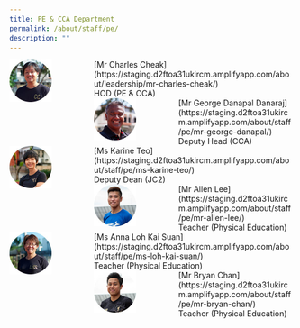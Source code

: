 ```yaml
---
title: PE & CCA Department
permalink: /about/staff/pe/
description: ""
---
```

<div>  
<div style="float: left">  
<img src="/images/PE-Charles-Cheak_s-1.jpg" 
    style="width:50%">
</div>  
<div></div>  
</div>	
[Mr Charles Cheak](https://staging.d2ftoa31ukircm.amplifyapp.com/about/leadership/mr-charles-cheak/)
<br>
HOD (PE & CCA)

<div>  
<div style="float: left">  
<img src="/images/PE-George-Danapal_s.jpg" 
    style="width:50%">
</div>  
<div></div>  
</div>	
[Mr George Danapal Danaraj](https://staging.d2ftoa31ukircm.amplifyapp.com/about/staff/pe/mr-george-danapal/)
<br>
Deputy Head (CCA)

<div>  
<div style="float: left">  
<img src="/images/PE-Karine-Teo_s.jpg" 
    style="width:50%">
</div>  
<div></div>  
</div>	
[Ms Karine Teo](https://staging.d2ftoa31ukircm.amplifyapp.com/about/staff/pe/ms-karine-teo/)
<br>
Deputy Dean (JC2)

<div>  
<div style="float: left">  
<img src="/images/PE-Allen-Lee_s.jpg" 
    style="width:50%">
</div>  
<div></div>  
</div>	
[Mr Allen Lee](https://staging.d2ftoa31ukircm.amplifyapp.com/about/staff/pe/mr-allen-lee/)
<br>
Teacher (Physical Education)

<div>  
<div style="float: left">  
<img src="/images/PE-Loh-Kai-Suan_s2.jpg" 
    style="width:50%">
</div>  
<div></div>  
</div>	
[Ms Anna Loh Kai Suan](https://staging.d2ftoa31ukircm.amplifyapp.com/about/staff/pe/ms-loh-kai-suan/)
<br>
Teacher (Physical Education)

<div>  
<div style="float: left">  
<img src="/images/PE-Bryan-Chan_s.jpg" 
    style="width:50%">
</div>  
<div></div>  
</div>	
[Mr Bryan Chan](https://staging.d2ftoa31ukircm.amplifyapp.com/about/staff/pe/mr-bryan-chan/)
<br>
Teacher (Physical Education)